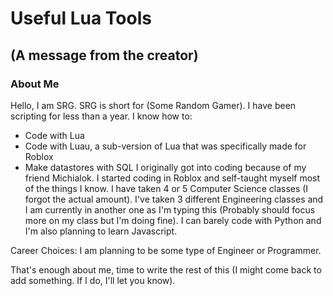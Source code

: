 # Useful Lua Tools
## (A message from the creator)
### About Me
Hello, I am SRG. SRG is short for (Some Random Gamer). I have been scripting for less than a year. I know how to:
- Code with Lua
- Code with Luau, a sub-version of Lua that was specifically made for Roblox
- Make datastores with SQL
I originally got into coding because of my friend Michialok. I started coding in Roblox and self-taught myself most of the things I know.
I have taken 4 or 5 Computer Science classes (I forgot the actual amount). I've taken 3 different Engineering classes and I am currently in another one as I'm typing this (Probably should focus more on my class but I'm doing fine).
I can barely code with Python and I'm also planning to learn Javascript.

Career Choices: I am planning to be some type of Engineer or Programmer.

That's enough about me, time to write the rest of this (I might come back to add something. If I do, I'll let you know).

# 